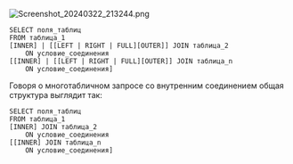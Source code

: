 ![Screenshot_20240322_213244.png](..%2F..%2FPictures%2FScreenshot_20240322_213244.png)
~~~
SELECT поля_таблиц
FROM таблица_1
[INNER] | [[LEFT | RIGHT | FULL][OUTER]] JOIN таблица_2
    ON условие_соединения
[[INNER] | [[LEFT | RIGHT | FULL][OUTER]] JOIN таблица_n
    ON условие_соединения]
~~~


Говоря о многотабличном запросе со внутренним соединением общая структура выглядит так:
~~~
SELECT поля_таблиц
FROM таблица_1
[INNER] JOIN таблица_2
    ON условие_соединения
[[INNER] JOIN таблица_n
    ON условие_соединения]

~~~


